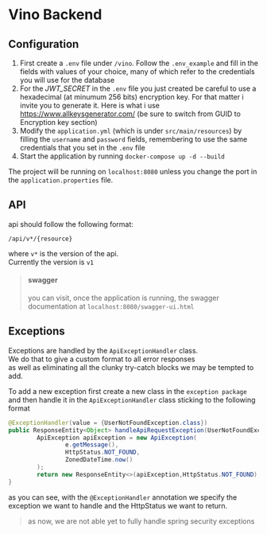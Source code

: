 # Vino Backend

## Configuration

1.  First create a `.env` file under `/vino`. Follow the `.env_example` and fill in the fields with values of your choice, many of which refer to the credentials you will use for the database
2.  For the *JWT\_SECRET* in the `.env` file you just created be careful to use a hexadecimal (at minumum 256 bits) encryption key. For that matter i invite you to generate it. Here is what i use https://www.allkeysgenerator.com/ (be sure to switch from GUID to Encryption key section)
3.  Modify the `application.yml` (which is under `src/main/resources`) by filling the `username` and `password` fields, remembering to use the same credentials that you set in the `.env` file
4.  Start the application by running `docker-compose up -d --build`

The project will be running on `localhost:8080` unless you change the port in the `application.properties` file.

## API

api should follow the following format:

`/api/v*/{resource}`

where `v*` is the version of the api. <br>Currently the version is `v1`

> #### swagger
>
> you can visit, once the application is running, the swagger documentation at `localhost:8080/swagger-ui.html`

## Exceptions

Exceptions are handled by the `ApiExceptionHandler` class. <br>We do that to give a custom format to all error responses <br> as well as eliminating all the clunky try-catch blocks we may be tempted to add.

To add a new exception first create a new class in the `exception package` and then handle it in
the `ApiExceptionHandler` class sticking to the following
format

```java
@ExceptionHandler(value = {UserNotFoundException.class})
public ResponseEntity<Object> handleApiRequestException(UserNotFoundException e){
        ApiException apiException = new ApiException(
                e.getMessage(),
                HttpStatus.NOT_FOUND,
                ZonedDateTime.now()
        );
        return new ResponseEntity<>(apiException,HttpStatus.NOT_FOUND);
}
```

as you can see, with the `@ExceptionHandler` annotation we specify the exception we want to handle and the HttpStatus we
want to return.

> as now, we are not able yet to fully handle spring security exceptions

